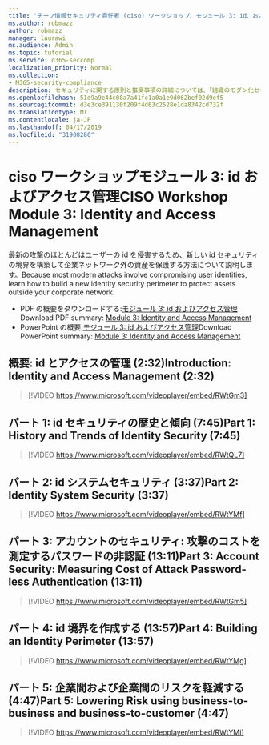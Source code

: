```yaml
---
title: 'チーフ情報セキュリティ責任者 (ciso) ワークショップ、モジュール 3: id、およびアクセス管理'
ms.author: robmazz
author: robmazz
manager: laurawi
ms.audience: Admin
ms.topic: tutorial
ms.service: o365-seccomp
localization_priority: Normal
ms.collection:
- M365-security-compliance
description: セキュリティに関する原則と推奨事項の詳細については、「組織のモダン化セキュリティ」を参照してください。
ms.openlocfilehash: 51d9a9e44c08a7a41fc1a0a1e9d062bef02d9ef5
ms.sourcegitcommit: d3e3ce391130f209f4d63c2528e1da8342cd732f
ms.translationtype: MT
ms.contentlocale: ja-JP
ms.lasthandoff: 04/17/2019
ms.locfileid: "31908280"
---
```

# <a name="ciso-workshop-module-3-identity-and-access-management"></a><span data-ttu-id="46eb5-103">ciso ワークショップモジュール 3: id およびアクセス管理</span><span class="sxs-lookup"><span data-stu-id="46eb5-103">CISO Workshop Module 3: Identity and Access Management</span></span> 

<span data-ttu-id="46eb5-104">最新の攻撃のほとんどはユーザーの id を侵害するため、新しい id セキュリティの境界を構築して企業ネットワーク外の資産を保護する方法について説明します。</span><span class="sxs-lookup"><span data-stu-id="46eb5-104">Because most modern attacks involve compromising user identities, learn how to build a new identity security perimeter to protect assets outside your corporate network.</span></span>

- <span data-ttu-id="46eb5-105">PDF の概要をダウンロードする:[モジュール 3: id およびアクセス管理](media/ciso-workshop-3-identity-protection.pdf)</span><span class="sxs-lookup"><span data-stu-id="46eb5-105">Download PDF summary: [Module 3: Identity and Access Management](media/ciso-workshop-3-identity-protection.pdf)</span></span>
- <span data-ttu-id="46eb5-106">PowerPoint の概要:[モジュール 3: id およびアクセス管理](https://docs.microsoft.com/office365/securitycompliance/media/ciso-workshop-3-identity-protection.pptx)</span><span class="sxs-lookup"><span data-stu-id="46eb5-106">Download PowerPoint summary: [Module 3: Identity and Access Management](https://docs.microsoft.com/office365/securitycompliance/media/ciso-workshop-3-identity-protection.pptx)</span></span>

## <a name="introduction-identity-and-access-management-232"></a><span data-ttu-id="46eb5-107">概要: id とアクセスの管理 (2:32)</span><span class="sxs-lookup"><span data-stu-id="46eb5-107">Introduction: Identity and Access Management (2:32)</span></span>

> [!VIDEO https://www.microsoft.com/videoplayer/embed/RWtGm3]

## <a name="part-1-history-and-trends-of-identity-security-745"></a><span data-ttu-id="46eb5-108">パート 1: id セキュリティの歴史と傾向 (7:45)</span><span class="sxs-lookup"><span data-stu-id="46eb5-108">Part 1: History and Trends of Identity Security (7:45)</span></span>

> [!VIDEO https://www.microsoft.com/videoplayer/embed/RWtQL7]

## <a name="part-2-identity-system-security-337"></a><span data-ttu-id="46eb5-109">パート 2: id システムセキュリティ (3:37)</span><span class="sxs-lookup"><span data-stu-id="46eb5-109">Part 2: Identity System Security (3:37)</span></span>

> [!VIDEO https://www.microsoft.com/videoplayer/embed/RWtYMf]

## <a name="part-3-account-security-measuring-cost-of-attack-password-less-authentication-1311"></a><span data-ttu-id="46eb5-110">パート 3: アカウントのセキュリティ: 攻撃のコストを測定するパスワードの非認証 (13:11)</span><span class="sxs-lookup"><span data-stu-id="46eb5-110">Part 3: Account Security: Measuring Cost of Attack Password-less Authentication (13:11)</span></span>

> [!VIDEO https://www.microsoft.com/videoplayer/embed/RWtGm5]

## <a name="part-4-building-an-identity-perimeter-1357"></a><span data-ttu-id="46eb5-111">パート 4: id 境界を作成する (13:57)</span><span class="sxs-lookup"><span data-stu-id="46eb5-111">Part 4: Building an Identity Perimeter (13:57)</span></span>

> [!VIDEO https://www.microsoft.com/videoplayer/embed/RWtYMg]

## <a name="part-5-lowering-risk-using-business-to-business-and-business-to-customer-447"></a><span data-ttu-id="46eb5-112">パート 5: 企業間および企業間のリスクを軽減する (4:47)</span><span class="sxs-lookup"><span data-stu-id="46eb5-112">Part 5: Lowering Risk using business-to-business and business-to-customer (4:47)</span></span>

> [!VIDEO https://www.microsoft.com/videoplayer/embed/RWtYMi]